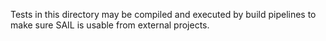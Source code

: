 Tests in this directory may be compiled and executed by build pipelines
to make sure SAIL is usable from external projects.

